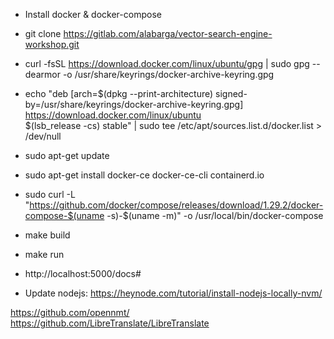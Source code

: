 
- Install docker & docker-compose

- git clone https://gitlab.com/alabarga/vector-search-engine-workshop.git

- curl -fsSL https://download.docker.com/linux/ubuntu/gpg | sudo gpg --dearmor -o /usr/share/keyrings/docker-archive-keyring.gpg
- echo   "deb [arch=$(dpkg --print-architecture) signed-by=/usr/share/keyrings/docker-archive-keyring.gpg] https://download.docker.com/linux/ubuntu \
  $(lsb_release -cs) stable" | sudo tee /etc/apt/sources.list.d/docker.list > /dev/null
 -  sudo apt-get update
 -  sudo apt-get install docker-ce docker-ce-cli containerd.io
-  sudo curl -L "https://github.com/docker/compose/releases/download/1.29.2/docker-compose-$(uname -s)-$(uname -m)" -o /usr/local/bin/docker-compose

- make build
- make run
- http://localhost:5000/docs#

- Update nodejs: https://heynode.com/tutorial/install-nodejs-locally-nvm/


https://github.com/opennmt/
https://github.com/LibreTranslate/LibreTranslate
